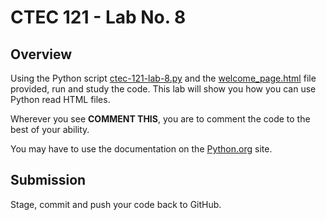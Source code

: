 # CTEC 121 - Lab No. 8

## Overview

Using the Python script [ctec-121-lab-8.py](ctec-121-lab-8.py) and the [welcome_page.html](welcome_page.html) file provided, run and study the code. This lab will show you how you can use Python read HTML files.

Wherever you see **COMMENT THIS**, you are to comment the code to the best of your ability. 

You may have to use the documentation on the [Python.org](http://python.org) site. 

## Submission

Stage, commit and push your code back to GitHub. 
